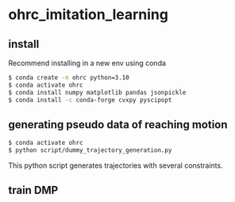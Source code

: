 # ohrc_imitation_learning


## install

Recommend installing in a new env using conda
```sh
$ conda create -n ohrc python=3.10
$ conda activate ohrc
$ conda install numpy matplotlib pandas jsonpickle
$ conda install -c conda-forge cvxpy pyscipopt
```

## generating pseudo data of reaching motion
```sh
$ conda activate ohrc
$ python script/dummy_trajectory_generation.py
```
This python script generates trajectories with several constraints.


## train DMP
